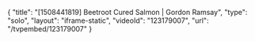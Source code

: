 {
    "title": "[1508441819] Beetroot Cured Salmon | Gordon Ramsay",
    "type": "solo",
    "layout": "iframe-static",
    "videoId": "123179007",
    "url": "\/tvpembed\/123179007"
}